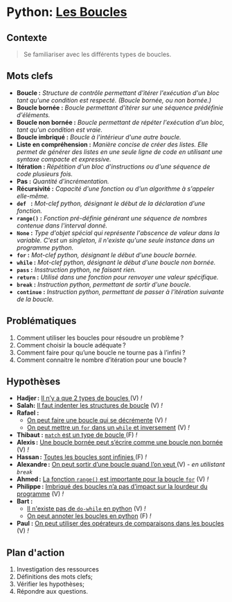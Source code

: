<link rel="stylesheet" href="../stylesheet.css">

# Python: [Les Boucles](https://courspython.com/boucles.html)

## Contexte
> Se familiariser avec les différents types de boucles.

## Mots clefs
- **Boucle :** *Structure de contrôle permettant d'itérer l'exécution d'un bloc tant qu'une condition est respecté. (Boucle bornée, ou non bornée.)*
- **Boucle bornée :** *Boucle permettant d'itérer sur une séquence prédéfinie d'éléments.*
- **Boucle non bornée :** *Boucle permettant de répéter l'exécution d'un bloc, tant qu'un condition est vraie.*
- **Boucle imbriqué :** *Boucle à l'intérieur d'une autre boucle.*
- **Liste en compréhension :** *Manière concise de créer des listes. Elle permet de générer des listes en une seule ligne de code en utilisant une syntaxe compacte et expressive.*
- **Itération :** *Répétition d'un bloc d'instructions ou d'une séquence de code plusieurs fois.*
- **Pas :** *Quantité d'incrémentation.*
- **Récursivité :** *Capacité d'une fonction ou d'un algorithme à s'appeler elle-même.*
- **`def ` :** *Mot-clef python, désignant le début de la déclaration d'une fonction.*
- **`range()` :** *Fonction pré-définie générant une séquence de nombres contenue dans l'interval donné.*
- **`None` :** *Type d'objet spécial qui représente l'abscence de valeur dans la variable. C'est un singleton, il n'existe qu'une seule instance dans un programme python.*
- **`for` :** *Mot-clef python, désignant le début d'une boucle bornée.*
- **`while` :** *Mot-clef python, désignant le début d'une boucle non bornée.*
- **`pass` :** *Insstruction python, ne faisant rien.*
- **`return` :** *Utilisé dans une fonction pour renvoyer une valeur spécifique.*
- **`break` :** *Instruction python, permettant de sortir d'une boucle.*
- **`continue` :** *Instruction python, permettant de passer à l'itération suivante de la boucle.*

## Problématiques
1. Comment utiliser les boucles pour résoudre un problème ? 
1. Comment choisir la boucle adéquate ? 
1. Comment faire pour qu’une boucle ne tourne pas à l’infini ? 
1. Comment connaitre le nombre d’itération pour une boucle ? 

## Hypothèses
- **Hadjer :** <u>Il n’y a que 2 types de boucles </u> <p-g>(V)</p-g> *!*
- **Salah:** <u>Il faut indenter les structures de boucle</u> <p-g>(V)</p-g> *!*
- **Rafael :** 
    - <u>On peut faire une boucle qui se décrémente</u> <p-g>(V)</p-g> *!*
    - <u>On peut mettre un `for` dans un `while` et inversement</u> <p-g>(V)</p-g> *!*
- **Thibaut :** <u>`match` est un type de boucle </u> <p-r>(F)</p-r> *!*
- **Alexis :** <u>Une boucle bornée peut s’écrire comme une boucle non bornée</u> <p-g>(V)</p-g> *!*
- **Hassan :** <u>Toutes les boucles sont infinies </u> <p-r>(F)</p-r> *!*
- **Alexandre :** <u>On peut sortir d’une boucle quand l’on veut </u> <p-g>(V)</p-g> - *en utilistant `break`*
- **Ahmed :** <u>La fonction `range()` est importante pour la boucle `for`</u> <p-g>(V)</p-g> *!*
- **Philippe :** <u>Imbriqué des boucles n’a pas d’impact sur la lourdeur du programme</u> <p-g>(V)</p-g> *!*
- **Bart :**
    - <u>Il n'existe pas de `do-while` en python</u> <p-g>(V)</p-g> *!*
    - <u>On peut annoter les boucles en python</u> <p-r>(F)</p-r> *!*
- **Paul :** <u>On peut utiliser des opérateurs de comparaisons dans les boucles</u> <p-g>(V)</p-g> *!*

## Plan d'action
1. Investigation des ressources
1. Définitions des mots clefs;
1. Vérifier les hypothèses;
1. Répondre aux questions.